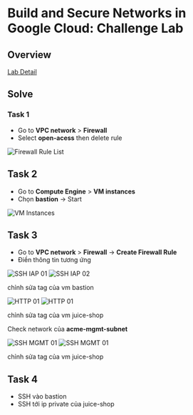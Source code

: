 # Build and Secure Networks in Google Cloud: Challenge Lab

## Overview

[Lab Detail](./images/gsp322/lab.png)

## Solve

### Task 1

- Go to **VPC network** > **Firewall**
- Select **open-acess** then delete rule

![Firewall Rule List](./images/gsp322/firewall-rules.png)

## Task 2

- Go to **Compute Engine** > **VM instances**
- Chọn **bastion** -> Start

![VM Instances](./images/gsp322/vms.png)

## Task 3

- Go to **VPC network** > **Firewall** -> **Create Firewall Rule**
- Điền thông tin tương ứng

![SSH IAP 01](./images/gsp322/rule-ssh-iap-01.png)
![SSH IAP 02](./images/gsp322/rule-ssh-iap-02.png)

chỉnh sửa tag của vm bastion

![HTTP 01](./images/gsp322/rule-http-01.png)
![HTTP 01](./images/gsp322/rule-http-02.png)

chỉnh sửa tag của vm juice-shop

Check network của **acme-mgmt-subnet**

![SSH MGMT 01](./images/gsp322/rule-ssh-internal-01.png)
![SSH MGMT 01](./images/gsp322/rule-ssh-internal-01.png)

chỉnh sửa tag của vm juice-shop

## Task 4
- SSH vào bastion
- SSH tới ip private của juice-shop
